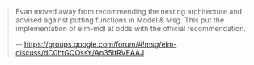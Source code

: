 > Evan moved away from recommending the nesting architecture and advised against putting functions in Model & Msg. This put the implementation of elm-mdl at odds with the official recommendation. 
>
>-- https://groups.google.com/forum/#!msg/elm-discuss/dC0htGQOssY/Ap35ItRVEAAJ
